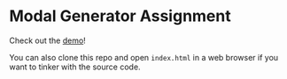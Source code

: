 # Modal Generator Assignment

Check out the [demo](https://jofis.github.io/modal/)!

You can also clone this repo and open `index.html` in a web browser if you want to tinker with the source code.


